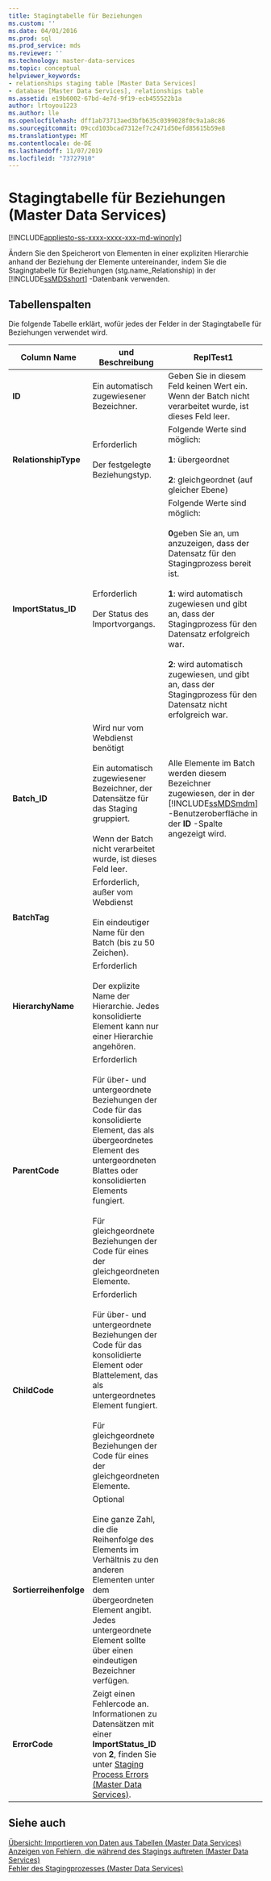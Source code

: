 ```yaml
---
title: Stagingtabelle für Beziehungen
ms.custom: ''
ms.date: 04/01/2016
ms.prod: sql
ms.prod_service: mds
ms.reviewer: ''
ms.technology: master-data-services
ms.topic: conceptual
helpviewer_keywords:
- relationships staging table [Master Data Services]
- database [Master Data Services], relationships table
ms.assetid: e19b6002-67bd-4e7d-9f19-ecb455522b1a
author: lrtoyou1223
ms.author: lle
ms.openlocfilehash: dff1ab73713aed3bfb635c0399028f0c9a1a8c86
ms.sourcegitcommit: 09ccd103bcad7312ef7c2471d50efd85615b59e8
ms.translationtype: MT
ms.contentlocale: de-DE
ms.lasthandoff: 11/07/2019
ms.locfileid: "73727910"
---
```

# <a name="relationship-staging-table-master-data-services"></a>Stagingtabelle für Beziehungen (Master Data Services)

[!INCLUDE[appliesto-ss-xxxx-xxxx-xxx-md-winonly](../includes/appliesto-ss-xxxx-xxxx-xxx-md-winonly.md)]

  Ändern Sie den Speicherort von Elementen in einer expliziten Hierarchie anhand der Beziehung der Elemente untereinander, indem Sie die Stagingtabelle für Beziehungen (stg.name_Relationship) in der [!INCLUDE[ssMDSshort](../includes/ssmdsshort-md.md)] -Datenbank verwenden.  
  
##  <a name="TableColumns"></a> Tabellenspalten  
 Die folgende Tabelle erklärt, wofür jedes der Felder in der Stagingtabelle für Beziehungen verwendet wird.  
  
|Column Name|und Beschreibung|ReplTest1|  
|-----------------|-----------------|-----------|  
|**ID**|Ein automatisch zugewiesener Bezeichner.|Geben Sie in diesem Feld keinen Wert ein. Wenn der Batch nicht verarbeitet wurde, ist dieses Feld leer.|  
|**RelationshipType**|Erforderlich<br /><br /> Der festgelegte Beziehungstyp.|Folgende Werte sind möglich:<br /><br /> **1**: übergeordnet<br /><br /> **2**: gleichgeordnet (auf gleicher Ebene)|  
|**ImportStatus_ID**|Erforderlich<br /><br /> Der Status des Importvorgangs.|Folgende Werte sind möglich:<br /><br /> **0**geben Sie an, um anzuzeigen, dass der Datensatz für den Stagingprozess bereit ist.<br /><br /> **1**: wird automatisch zugewiesen und gibt an, dass der Stagingprozess für den Datensatz erfolgreich war.<br /><br /> **2**: wird automatisch zugewiesen, und gibt an, dass der Stagingprozess für den Datensatz nicht erfolgreich war.|  
|**Batch_ID**|Wird nur vom Webdienst benötigt<br /><br /> Ein automatisch zugewiesener Bezeichner, der Datensätze für das Staging gruppiert.<br /><br /> Wenn der Batch nicht verarbeitet wurde, ist dieses Feld leer.|Alle Elemente im Batch werden diesem Bezeichner zugewiesen, der in der [!INCLUDE[ssMDSmdm](../includes/ssmdsmdm-md.md)] -Benutzeroberfläche in der **ID** -Spalte angezeigt wird.|  
|**BatchTag**|Erforderlich, außer vom Webdienst<br /><br /> Ein eindeutiger Name für den Batch (bis zu 50 Zeichen).||  
|**HierarchyName**|Erforderlich<br /><br /> Der explizite Name der Hierarchie. Jedes konsolidierte Element kann nur einer Hierarchie angehören.||  
|**ParentCode**|Erforderlich<br /><br /> Für über- und untergeordnete Beziehungen der Code für das konsolidierte Element, das als übergeordnetes Element des untergeordneten Blattes oder konsolidierten Elements fungiert.<br /><br /> Für gleichgeordnete Beziehungen der Code für eines der gleichgeordneten Elemente.||  
|**ChildCode**|Erforderlich<br /><br /> Für über- und untergeordnete Beziehungen der Code für das konsolidierte Element oder Blattelement, das als untergeordnetes Element fungiert.<br /><br /> Für gleichgeordnete Beziehungen der Code für eines der gleichgeordneten Elemente.||  
|**Sortierreihenfolge**|Optional<br /><br /> Eine ganze Zahl, die die Reihenfolge des Elements im Verhältnis zu den anderen Elementen unter dem übergeordneten Element angibt. Jedes untergeordnete Element sollte über einen eindeutigen Bezeichner verfügen.||  
|**ErrorCode**|Zeigt einen Fehlercode an. Informationen zu Datensätzen mit einer **ImportStatus_ID** von **2**, finden Sie unter [Staging Process Errors &#40;Master Data Services&#41;](../master-data-services/staging-process-errors-master-data-services.md).||  
  
## <a name="see-also"></a>Siehe auch  
 [Übersicht: Importieren von Daten aus Tabellen &#40;Master Data Services&#41;](../master-data-services/overview-importing-data-from-tables-master-data-services.md)   
 [Anzeigen von Fehlern, die während des Stagings auftreten &#40;Master Data Services&#41;](../master-data-services/view-errors-that-occur-during-staging-master-data-services.md)   
 [Fehler des Stagingprozesses &#40;Master Data Services&#41;](../master-data-services/staging-process-errors-master-data-services.md)  
  
  

